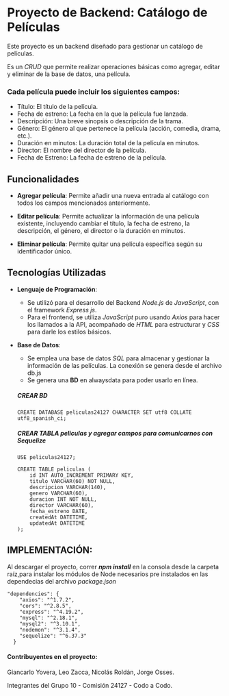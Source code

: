 # Proyecto de Backend: Catálogo de Películas

Este proyecto es un backend diseñado para gestionar un catálogo de películas. 

Es un *CRUD* que permite realizar operaciones básicas como agregar, editar y eliminar de la base de datos, una película. 

### Cada película puede incluir los siguientes campos:


- Título: El título de la película.
- Fecha de estreno: La fecha en la que la película fue lanzada.
- Descripción: Una breve sinopsis o descripción de la trama.
- Género: El género al que pertenece la película (acción, comedia, drama, etc.).
- Duración en minutos: La duración total de la película en minutos.
- Director: El nombre del director de la película.
- Fecha de Estreno: La fecha de estreno de la película.


## Funcionalidades

- **Agregar película**: Permite añadir una nueva entrada al catálogo con todos los campos mencionados anteriormente.

- **Editar película**: Permite actualizar la información de una película existente, incluyendo cambiar el título, la fecha de estreno, la descripción, el género, el director o la duración en minutos.

- **Eliminar película**: Permite quitar una película específica según su identificador único.



## Tecnologías Utilizadas

- **Lenguaje de Programación**: 
    + Se utilizó para el desarrollo del Backend *Node.js* de *JavaScript*, con el framework *Express js*. 
    + Para el frontend, se utiliza *JavaScript* puro usando *Axios* para hacer los llamados a la API, acompañado de *HTML* para estructurar y *CSS* para darle los estilos básicos.

- **Base de Datos**: 
    + Se emplea una base de datos *SQL* para almacenar y gestionar la información de las películas. La conexión se genera desde el archivo db.js
    + Se genera una **BD** en alwaysdata para poder usarlo en línea.
    
    
    ##### CREAR BD

    ~~~
    CREATE DATABASE peliculas24127 CHARACTER SET utf8 COLLATE utf8_spanish_ci;
    ~~~

    ##### CREAR TABLA peliculas y agregar campos para comunicarnos con Sequelize

    ~~~
    USE peliculas24127;

    CREATE TABLE peliculas (
        id INT AUTO_INCREMENT PRIMARY KEY,
        titulo VARCHAR(60) NOT NULL,
        descripcion VARCHAR(140),
        genero VARCHAR(60),
        duracion INT NOT NULL,
        director VARCHAR(60),
        fecha_estreno DATE,
        createdAt DATETIME,
        updatedAt DATETIME
    );
    ~~~



## IMPLEMENTACIÓN:

Al descargar el proyecto, correr ***npm install*** en la consola desde la carpeta raíz,para instalar los módulos de Node necesarios pre instalados en las dependecias del archivo *package.json*

~~~
"dependencies": {
    "axios": "^1.7.2",
    "cors": "^2.8.5",
    "express": "^4.19.2",
    "mysql": "^2.18.1",
    "mysql2": "^3.10.1",
    "nodemon": "^3.1.4",
    "sequelize": "^6.37.3"
  }
~~~




#### Contribuyentes en el proyecto:

Giancarlo Yovera, Leo Zacca, Nicolás Roldán, Jorge Osses.

Integrantes del Grupo 10 - Comisión 24127 - Codo a Codo.

